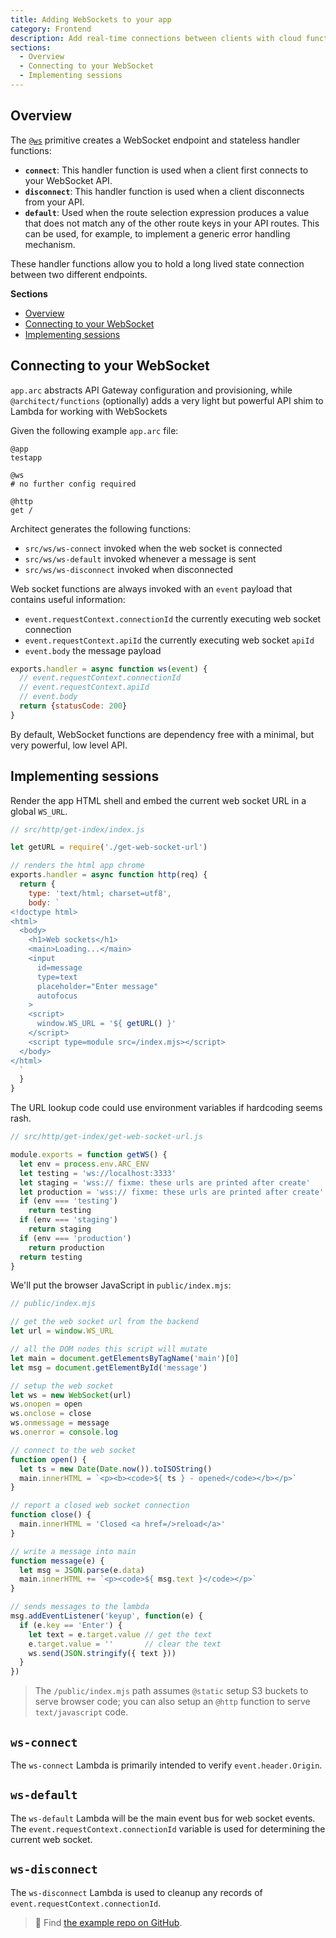 ```yaml
---
title: Adding WebSockets to your app
category: Frontend
description: Add real-time connections between clients with cloud functions.
sections:
  - Overview
  - Connecting to your WebSocket
  - Implementing sessions
---
```


## Overview

The [`@ws`](/docs/en/reference/arc-pragmas/@ws) primitive creates a WebSocket endpoint and stateless handler functions:

- **`connect`**: This handler function is used when a client first connects to your WebSocket API.
- **`disconnect`**: This handler function is used when a client disconnects from your API.
- **`default`**: Used when the route selection expression produces a value that does not match any of the other route keys in your API routes. This can be used, for example, to implement a generic error handling mechanism.

These handler functions allow you to hold a long lived state connection between two different endpoints.

**Sections**
  - [Overview](#overview)
  - [Connecting to your WebSocket](#connecting-to-your-websocket)
  - [Implementing sessions](#implementing-sessions)

## Connecting to your WebSocket

`app.arc` abstracts API Gateway configuration and provisioning, while `@architect/functions` (optionally) adds a very light but powerful API shim to Lambda for working with WebSockets

Given the following example `app.arc` file:

```arc
@app
testapp

@ws
# no further config required

@http
get /
```

Architect generates the following functions:

- `src/ws/ws-connect` invoked when the web socket is connected
- `src/ws/ws-default` invoked whenever a message is sent
- `src/ws/ws-disconnect` invoked when disconnected

Web socket functions are always invoked with an `event` payload that contains useful information:

- `event.requestContext.connectionId` the currently executing web socket connection
- `event.requestContext.apiId` the currently executing web socket `apiId`
- `event.body` the message payload

```javascript
exports.handler = async function ws(event) {
  // event.requestContext.connectionId
  // event.requestContext.apiId
  // event.body
  return {statusCode: 200}
}
```

By default, WebSocket functions are dependency free with a minimal, but very powerful, low level API.

## Implementing sessions

Render the app HTML shell and embed the current web socket URL in a global `WS_URL`.

```javascript
// src/http/get-index/index.js

let getURL = require('./get-web-socket-url')

// renders the html app chrome
exports.handler = async function http(req) {
  return {
    type: 'text/html; charset=utf8',
    body: `
<!doctype html>
<html>
  <body>
    <h1>Web sockets</h1>
    <main>Loading...</main>
    <input
      id=message
      type=text
      placeholder="Enter message"
      autofocus
    >
    <script>
      window.WS_URL = '${ getURL() }'
    </script>
    <script type=module src=/index.mjs></script>
  </body>
</html>
  `
  }
}
```

The URL lookup code could use environment variables if hardcoding seems rash.

```javascript
// src/http/get-index/get-web-socket-url.js

module.exports = function getWS() {
  let env = process.env.ARC_ENV
  let testing = 'ws://localhost:3333'
  let staging = 'wss:// fixme: these urls are printed after create'
  let production = 'wss:// fixme: these urls are printed after create'
  if (env === 'testing')
    return testing
  if (env === 'staging')
    return staging
  if (env === 'production')
    return production
  return testing
}
```

We'll put the browser JavaScript in `public/index.mjs`:

```javascript
// public/index.mjs

// get the web socket url from the backend
let url = window.WS_URL

// all the DOM nodes this script will mutate
let main = document.getElementsByTagName('main')[0]
let msg = document.getElementById('message')

// setup the web socket
let ws = new WebSocket(url)
ws.onopen = open
ws.onclose = close
ws.onmessage = message
ws.onerror = console.log

// connect to the web socket
function open() {
  let ts = new Date(Date.now()).toISOString()
  main.innerHTML = `<p><b><code>${ ts } - opened</code></b></p>`
}

// report a closed web socket connection
function close() {
  main.innerHTML = 'Closed <a href=/>reload</a>'
}

// write a message into main
function message(e) {
  let msg = JSON.parse(e.data)
  main.innerHTML += `<p><code>${ msg.text }</code></p>`
}

// sends messages to the lambda
msg.addEventListener('keyup', function(e) {
  if (e.key == 'Enter') {
    let text = e.target.value // get the text
    e.target.value = ''       // clear the text
    ws.send(JSON.stringify({ text }))
  }
})
```

> The `/public/index.mjs` path assumes `@static` setup S3 buckets to serve browser code; you can also setup an `@http` function to serve `text/javascript` code.

## `ws-connect`

The `ws-connect` Lambda is primarily intended to verify `event.header.Origin`.

## `ws-default`

The `ws-default` Lambda will be the main event bus for web socket events. The `event.requestContext.connectionId` variable is used for determining the current web socket.

## `ws-disconnect`

The `ws-disconnect` Lambda is used to cleanup any records of `event.requestContext.connectionId`.

> 🔭  Find [the example repo on GitHub](https://github.com/architect/arc-example-ws).
